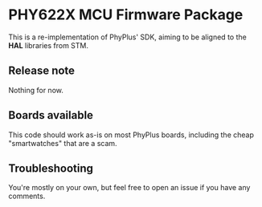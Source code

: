# PHY622X MCU Firmware Package

This is a re-implementation of PhyPlus' SDK, aiming to be aligned to the **HAL** libraries from STM.

## Release note

Nothing for now.

## Boards available

This code should work as-is on most PhyPlus boards, including the cheap "smartwatches" that are a scam.

## Troubleshooting

You're mostly on your own, but feel free to open an issue if you have any comments.

